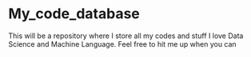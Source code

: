 # My_code_database
This will be a repository where I store all my codes and stuff
I love Data Science and Machine Language. Feel free to hit me up when you can
